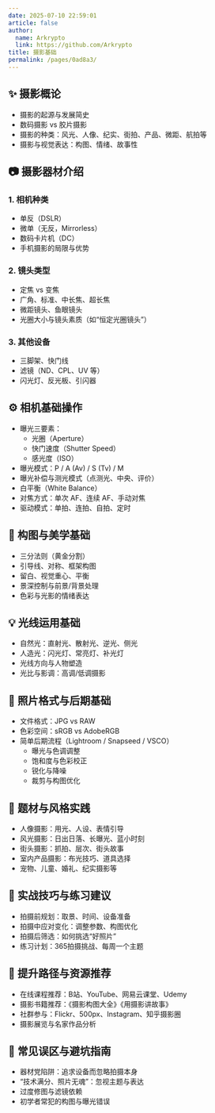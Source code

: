 ```yaml
---
date: 2025-07-10 22:59:01
article: false
author: 
  name: Arkrypto
  link: https://github.com/Arkrypto
title: 摄影基础
permalink: /pages/0ad8a3/
---
```


## ✨ 摄影概论

- 摄影的起源与发展简史
- 数码摄影 vs 胶片摄影
- 摄影的种类：风光、人像、纪实、街拍、产品、微距、航拍等
- 摄影与视觉表达：构图、情绪、故事性

## 📷 摄影器材介绍

### 1. 相机种类

- 单反（DSLR）
- 微单（无反，Mirrorless）
- 数码卡片机（DC）
- 手机摄影的局限与优势

### 2. 镜头类型

- 定焦 vs 变焦
- 广角、标准、中长焦、超长焦
- 微距镜头、鱼眼镜头
- 光圈大小与镜头素质（如“恒定光圈镜头”）

### 3. 其他设备

- 三脚架、快门线
- 滤镜（ND、CPL、UV 等）
- 闪光灯、反光板、引闪器

## ⚙️ 相机基础操作

- 曝光三要素：
  - 光圈（Aperture）
  - 快门速度（Shutter Speed）
  - 感光度（ISO）
- 曝光模式：P / A (Av) / S (Tv) / M
- 曝光补偿与测光模式（点测光、中央、评价）
- 白平衡（White Balance）
- 对焦方式：单次 AF、连续 AF、手动对焦
- 驱动模式：单拍、连拍、自拍、定时

## 📐 构图与美学基础

- 三分法则（黄金分割）
- 引导线、对称、框架构图
- 留白、视觉重心、平衡
- 景深控制与前景/背景处理
- 色彩与光影的情绪表达

## 💡 光线运用基础

- 自然光：直射光、散射光、逆光、侧光
- 人造光：闪光灯、常亮灯、补光灯
- 光线方向与人物塑造
- 光比与影调：高调/低调摄影

## 📁 照片格式与后期基础

- 文件格式：JPG vs RAW
- 色彩空间：sRGB vs AdobeRGB
- 简单后期流程（Lightroom / Snapseed / VSCO）
  - 曝光与色调调整
  - 饱和度与色彩校正
  - 锐化与降噪
  - 裁剪与构图优化

## 🎯 题材与风格实践

- 人像摄影：用光、人设、表情引导
- 风光摄影：日出日落、长曝光、蓝小时刻
- 街头摄影：抓拍、层次、街头故事
- 室内产品摄影：布光技巧、道具选择
- 宠物、儿童、婚礼、纪实摄影等

## 🔁 实战技巧与练习建议

- 拍摄前规划：取景、时间、设备准备
- 拍摄中应对变化：调整参数、构图优化
- 拍摄后筛选：如何挑选“好照片”
- 练习计划：365拍摄挑战、每周一个主题

## 🧠 提升路径与资源推荐

- 在线课程推荐：B站、YouTube、网易云课堂、Udemy
- 摄影书籍推荐：《摄影构图大全》《用摄影讲故事》
- 社群参与：Flickr、500px、Instagram、知乎摄影圈
- 摄影展览与名家作品分析

## 🚫 常见误区与避坑指南

- 器材党陷阱：追求设备而忽略拍摄本身
- “技术满分、照片无魂”：忽视主题与表达
- 过度修图与滤镜依赖
- 初学者常犯的构图与曝光错误
